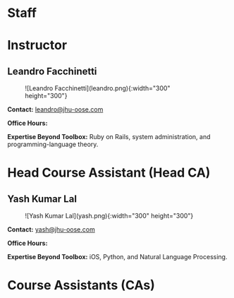 Staff
=====

Instructor
==========

Leandro Facchinetti
-------------------

<figure markdown="1">
![Leandro Facchinetti](leandro.png){:width="300" height="300"}
</figure>

**Contact:** <leandro@jhu-oose.com>

**Office Hours:** <!-- TODO: -->

**Expertise Beyond Toolbox:** Ruby on Rails, system administration, and programming-language theory.

Head Course Assistant (Head CA)
===============================

Yash Kumar Lal
--------------

<figure markdown="1">
![Yash Kumar Lal](yash.png){:width="300" height="300"}
</figure>

**Contact:** <yash@jhu-oose.com>

**Office Hours:** <!-- TODO: -->

**Expertise Beyond Toolbox:** iOS, Python, and Natural Language Processing.

Course Assistants (CAs)
=======================

<!-- TODO: -->
